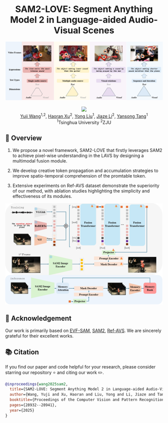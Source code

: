 <div align="center">
<h1>  SAM2-LOVE: Segment Anything Model 2 in Language-aided Audio-Visual Scenes </h1>
<div align=center>
<img width="650" alt="image" src="assests/teaser.png">
</div>
<br>
<a href='https://arxiv.org/abs/2506.01558'><img src='https://img.shields.io/badge/Arxiv-2506.01558-A42C25?style=flat&logo=arXiv&logoColor=A42C25'></a>


<br>
<div>
<a href="https://sulebai.github.io/">Yuji Wang</a><sup>1,2</sup>,
<a href="" target="_blank">Haoran Xu</a><sup>2</sup>,
<a href="https://yongliu20.github.io/">Yong Liu</a><sup>1</sup>,
<a href="" target="_blank">Jiaze Li</a><sup>2</sup>,
<a href="https://andytang15.github.io/">Yansong Tang</a><sup>1</sup>
</div>
<div>
    <sup>1</sup>Tsinghua University
    <sup>2</sup>ZJU
</div>
</div>

## 📖 Overview
1. We propose a novel framework, SAM2-LOVE that firstly leverages SAM2 to achieve pixel-wise understanding in the LAVS by designing a multimodal fusion module.

2. We develop creative token propagation and accumulation strategies to improve spatio-temporal comprehension of the promtable token.

3. Extensive experiments on Ref-AVS dataset demonstrate the superiority of our method, with ablation studies highlighting the simplicity and effectiveness of its modules.
<div align=center>
<img width="650" alt="image" src="assests/architeture.png">
</div>



## 🌹 Acknowledgement
Our work is primarily based on [EVF-SAM](https://github.com/hustvl/EVF-SAM?tab=readme-ov-file), [SAM2](https://github.com/facebookresearch/sam2), [Ref-AVS](https://github.com/GeWu-Lab/Ref-AVS). We are sincerely grateful for their excellent works.

## 📚 Citation

If you find our paper and code helpful for your research, please consider starring our repository ⭐ and citing our work ✏️.
```bibtex
@inproceedings{wang2025sam2,
  title={SAM2-LOVE: Segment Anything Model 2 in Language-aided Audio-Visual Scenes},
  author={Wang, Yuji and Xu, Haoran and Liu, Yong and Li, Jiaze and Tang, Yansong},
  booktitle={Proceedings of the Computer Vision and Pattern Recognition Conference},
  pages={28932--28941},
  year={2025}
}
```
